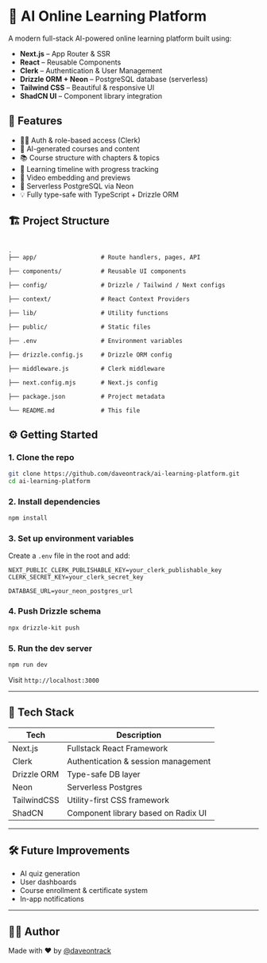 # 🧠 AI Online Learning Platform

A modern full-stack AI-powered online learning platform built using:

- **Next.js** – App Router & SSR
- **React** – Reusable Components
- **Clerk** – Authentication & User Management
- **Drizzle ORM + Neon** – PostgreSQL database (serverless)
- **Tailwind CSS** – Beautiful & responsive UI
- **ShadCN UI** – Component library integration

## 🚀 Features

- 🧑‍🎓 Auth & role-based access (Clerk)
- 🧠 AI-generated courses and content
- 📚 Course structure with chapters & topics
- 🧭 Learning timeline with progress tracking
- 🎥 Video embedding and previews
- 💾 Serverless PostgreSQL via Neon
- 💡 Fully type-safe with TypeScript + Drizzle ORM

## 🏗️ Project Structure

```

.
├── app/                  # Route handlers, pages, API

├── components/           # Reusable UI components

├── config/               # Drizzle / Tailwind / Next configs

├── context/              # React Context Providers

├── lib/                  # Utility functions

├── public/               # Static files

├── .env                  # Environment variables

├── drizzle.config.js     # Drizzle ORM config

├── middleware.js         # Clerk middleware

├── next.config.mjs       # Next.js config

├── package.json          # Project metadata

└── README.md             # This file

````

## ⚙️ Getting Started

### 1. Clone the repo

```bash
git clone https://github.com/daveontrack/ai-learning-platform.git
cd ai-learning-platform
````

### 2. Install dependencies

```bash
npm install
```

### 3. Set up environment variables

Create a `.env` file in the root and add:

```env
NEXT_PUBLIC_CLERK_PUBLISHABLE_KEY=your_clerk_publishable_key
CLERK_SECRET_KEY=your_clerk_secret_key

DATABASE_URL=your_neon_postgres_url
```

### 4. Push Drizzle schema

```bash
npx drizzle-kit push
```

### 5. Run the dev server

```bash
npm run dev
```

Visit `http://localhost:3000`

---

## 🧱 Tech Stack

| Tech        | Description                         |
| ----------- | ----------------------------------- |
| Next.js     | Fullstack React Framework           |
| Clerk       | Authentication & session management |
| Drizzle ORM | Type-safe DB layer                  |
| Neon        | Serverless Postgres                 |
| TailwindCSS | Utility-first CSS framework         |
| ShadCN      | Component library based on Radix UI |

---


## 🛠️ Future Improvements

* AI quiz generation
* User dashboards
* Course enrollment & certificate system
* In-app notifications

---

## 🧑‍💻 Author

Made with ❤️ by [@daveontrack](https://github.com/daveontrack)

```
